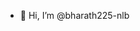 - 👋 Hi, I’m @bharath225-nlb
<!---
bharath225-nlb/bharath225-nlb is a ✨ special ✨ repository because its `README.md` (this file) appears on your GitHub profile.
You can click the Preview link to take a look at your changes.
--->
